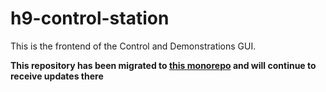 # h9-control-station
This is the frontend of the Control and Demonstrations GUI.

**This repository has been migrated to [this monorepo](https://github.com/HyperloopUPV-H8/h9-software) and will continue to receive updates there**
